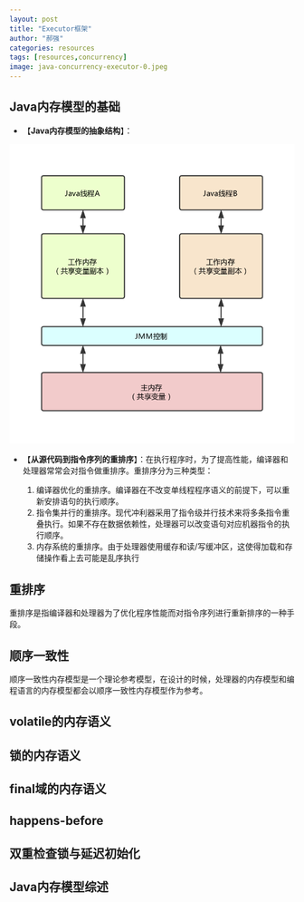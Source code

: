 ```yaml
---
layout: post
title: "Executor框架"
author: "郝强"
categories: resources
tags: [resources,concurrency]
image: java-concurrency-executor-0.jpeg
---
```

## Java内存模型的基础

- 【**Java内存模型的抽象结构**】：

![java-concurrency-space-1](../assets/img/java-concurrency-space-1.png)

- 【**从源代码到指令序列的重排序**】：在执行程序时，为了提高性能，编译器和处理器常常会对指令做重排序。重排序分为三种类型：

  1. 编译器优化的重排序。编译器在不改变单线程程序语义的前提下，可以重新安排语句的执行顺序。
  2. 指令集并行的重排序。现代冲利器采用了指令级并行技术来将多条指令重叠执行。如果不存在数据依赖性，处理器可以改变语句对应机器指令的执行顺序。
  3. 内存系统的重排序。由于处理器使用缓存和读/写缓冲区，这使得加载和存储操作看上去可能是乱序执行

## 重排序

重排序是指编译器和处理器为了优化程序性能而对指令序列进行重新排序的一种手段。

## 顺序一致性

顺序一致性内存模型是一个理论参考模型，在设计的时候，处理器的内存模型和编程语言的内存模型都会以顺序一致性内存模型作为参考。

## volatile的内存语义

## 锁的内存语义

## final域的内存语义

## happens-before

## 双重检查锁与延迟初始化

## Java内存模型综述

